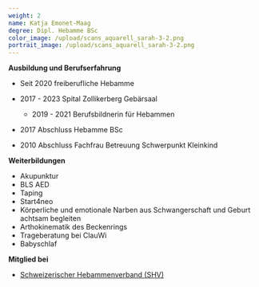 ```yaml
---
weight: 2
name: Katja Emonet-Maag
degree: Dipl. Hebamme BSc
color_image: /upload/scans_aquarell_sarah-3-2.png
portrait_image: /upload/scans_aquarell_sarah-3-2.png
---
```

**Ausbildung und Berufserfahrung**

* Seit 2020 freiberufliche Hebamme
* 2017 - 2023 Spital Zollikerberg Gebärsaal

  * 2019 - 2021 Berufsbildnerin für Hebammen
* 2017 Abschluss Hebamme BSc
* 2010 Abschluss Fachfrau Betreuung Schwerpunkt Kleinkind

**Weiterbildungen**

* Akupunktur
* BLS AED
* Taping
* Start4neo
* Körperliche und emotionale Narben aus Schwangerschaft und Geburt achtsam begleiten
* Arthokinematik des Beckenrings
* Trageberatung bei ClauWi
* Babyschlaf

**Mitglied bei**

*   [Schweizerischer Hebammenverband (SHV)](https://www.hebamme.ch/)
